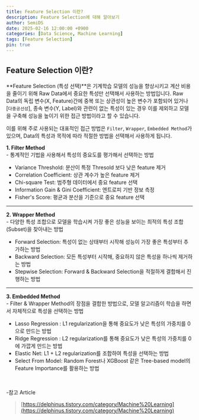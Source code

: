 ```yaml
---
title: Feature Selection 이란?
description: Feature Selection에 대해 알아보기
author: SemiDS
date: 2025-02-16 12:00:00 +0900
categories: [Data Science, Machine Learning]
tags: [Feature Selection]
pin: true
---
```


## Feature Selection 이란?
**Feature Selection (특성 선택)**은 기계학습 모델의 성능을 향상시키고 계산 비용을 줄이기 위해 Raw Data에서 중요한 특성만 선택해서 사용하는 방법입니다. Raw Data의 독립 변수(X, Feature)간에 중복 또는 상관성이 높은 변수가 포함되어 있거나[`다중공선성`], 종속 변수(Y, Label)와 관련이 없는 특성이 있는 경우 이를 제외하고 모델을 구축해 성능을 높이기 위한 접근 방법이라고 할 수 있습니다.  

이를 위해 주로 사용되는 대표적인 접근 방법은 `Filter`, `Wrapper`, `Embedded Method`가 있으며, Data의 특성과 목적에 따라 적절한 방법을 선택해서 사용하게 됩니다.

**1. Filter Method**   
\- 통계적인 기법을 사용해서 특성의 중요도를 평가해서 선택하는 방법
- Variance Threshold: 분산이 특정 Thresold 보다 낮은 feature 제거
- Correlation Coefficient: 상관 계수가 높은 feature 제거
- Chi-square Test: 범주형 데이터에서 중요 feature 선택
- Information Gain & Gini Coefficient: 엔트로피 기반 정보 측정
- Fisher's Score: 평균과 분산을 기준으로 중요 feature 선택

***

**2. Wrapper Method**  
\- 다양한 특성 조합으로 모델을 학습시켜 가장 좋은 성능을 보이는 최적의 특성 조합(Subset)을 찾아내는 방법
- Forward Selection: 특성이 없는 상태부터 시작해 성능이 가장 좋은 특성부터 추가하는 방법
- Backward Selection: 모든 특성부터 시작해, 중요하지 않은 특성을 하나씩 제거하는 방법
- Stepwise Selection: Forward & Backward Selection을 적절하게 결합해서 진행하는 방법

***

**3. Embedded Method**  
\- Filter & Wrapper Method의 장점을 결합한 방법으로, 모델 알고리즘이 학습을 하면서 자체적으로 특성을 선택하는 방법
- Lasso Regression : L1 regularization을 통해 중요도가 낮은 특성의 가중치를 0으로 만드는 방법
- Ridge Regression : L2 regularization를 통해 중요도가 낮은 특성의 가중치를 0에 가깝게 만드는 방법
- Elastic Net: L1 + L2 regularization를 조합하여 특성을 선택하는 방법
- Select From Model: Random Forest나 XGBoost 같은 Tree-based model의 Feature Importance를 활용하는 방법

<br>

-참고 Article
>[https://delphinus.tistory.com/category/Machine%20Learning](https://delphinus.tistory.com/category/Machine%20Learning)
